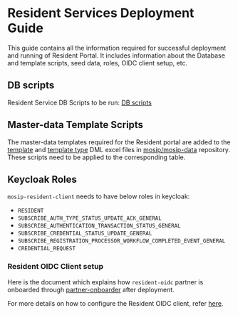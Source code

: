 # Resident Services Deployment Guide

This guide contains all the information required for successful deployment and running of Resident Portal. It includes information about the Database and template scripts, seed data, roles, OIDC client setup, etc.

## DB scripts

Resident Service DB Scripts to be run: [DB scripts](https://github.com/mosip/resident-services/tree/vDP1/db\_scripts/mosip\_resident)

## Master-data Template Scripts

The master-data templates required for the Resident portal are added to the [template](https://github.com/mosip/mosip-data/blob/develop/mosip\_master/xlsx/template.xlsx) and [template type](https://github.com/mosip/mosip-data/blob/develop/mosip\_master/xlsx/template\_type.xlsx) DML excel files in [mosip/mosip-data](https://github.com/mosip/mosip-data/tree/develop) repository. These scripts need to be applied to the corresponding table.

## Keycloak Roles

`mosip-resident-client` needs to have below roles in keycloak:

* `RESIDENT`
* `SUBSCRIBE_AUTH_TYPE_STATUS_UPDATE_ACK_GENERAL`
* `SUBSCRIBE_AUTHENTICATION_TRANSACTION_STATUS_GENERAL`
* `SUBSCRIBE_CREDENTIAL_STATUS_UPDATE_GENERAL`
* `SUBSCRIBE_REGISTRATION_PROCESSOR_WORKFLOW_COMPLETED_EVENT_GENERAL`
* `CREDENTIAL_REQUEST`

### Resident OIDC Client setup

Here is the document which explains how `resident-oidc` partner is onboarded through [partner-onboarder](https://github.com/mosip/mosip-onboarding/tree/develop) after deployment.

For more details on how to configure the Resident OIDC client, refer [here](resident-services-configure-resident-OIDC-client.md).
